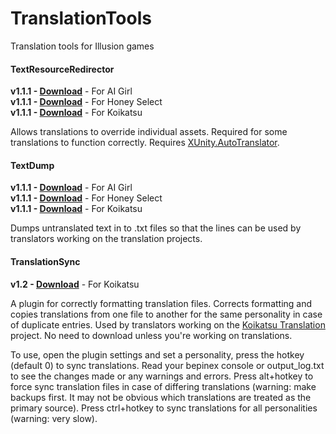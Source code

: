 # TranslationTools
Translation tools for Illusion games

#### TextResourceRedirector
**v1.1.1 - [Download](https://github.com/IllusionMods/TranslationTools/releases/download/r2/AI_TextResourceRedirector.v1.1.1.zip)** - For AI Girl<br/>
**v1.1.1 - [Download](https://github.com/IllusionMods/TranslationTools/releases/download/r2/HS_TextResourceRedirector.v1.1.1.zip)** - For Honey Select<br/>
**v1.1.1 - [Download](https://github.com/IllusionMods/TranslationTools/releases/download/r2/KK_TextResourceRedirector.v1.1.1.zip)** - For Koikatsu<br/>

Allows translations to override individual assets. Required for some translations to function correctly. Requires [XUnity.AutoTranslator](https://github.com/bbepis/XUnity.AutoTranslator).

#### TextDump
**v1.1.1 - [Download](https://github.com/IllusionMods/TranslationTools/releases/download/r2/AI_TextDump.v1.1.1.zip)** - For AI Girl<br/>
**v1.1.1 - [Download](https://github.com/IllusionMods/TranslationTools/releases/download/r2/HS_TextDump.v1.1.1.zip)** - For Honey Select<br/>
**v1.1.1 - [Download](https://github.com/IllusionMods/TranslationTools/releases/download/r2/KK_TextDump.v1.1.1.zip)** - For Koikatsu<br/>

Dumps untranslated text in to .txt files so that the lines can be used by translators working on the translation projects.

#### TranslationSync
**v1.2 - [Download](https://github.com/IllusionMods/TranslationTools/releases/download/r2/KK_TranslationSync.v1.2.zip)** - For Koikatsu<br/>

A plugin for correctly formatting translation files. Corrects formatting and copies translations from one file to another for the same personality in case of duplicate entries. Used by translators working on the [Koikatsu Translation](https://github.com/DeathWeasel1337/Koikatsu-Translations) project. No need to download unless you're working on translations.<br/>

To use, open the plugin settings and set a personality, press the hotkey (default 0) to sync translations. Read your bepinex console or output_log.txt to see the changes made or any warnings and errors. Press alt+hotkey to force sync translation files in case of differing translations (warning: make backups first. It may not be obvious which translations are treated as the primary source). Press ctrl+hotkey to sync translations for all personalities (warning: very slow).<br/>


